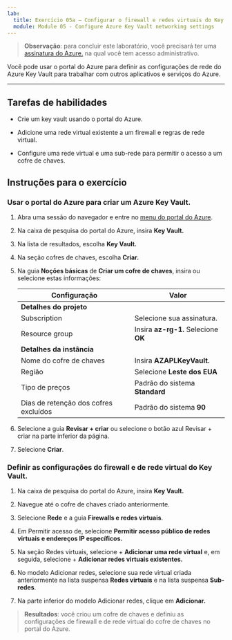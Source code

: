 ```yaml
---
lab:
  title: Exercício 05a – Configurar o firewall e redes virtuais do Key Vault
  module: Module 05 - Configure Azure Key Vault networking settings
---
```



>**Observação**: para concluir este laboratório, você precisará ter uma [assinatura do Azure.](https://azure.microsoft.com/en-us/free/?azure-portal=true) na qual você tem acesso administrativo. 


Você pode usar o portal do Azure para definir as configurações de rede do Azure Key Vault para trabalhar com outros aplicativos e serviços do Azure. 

---

## Tarefas de habilidades

- Crie um key vault usando o portal do Azure.

- Adicione uma rede virtual existente a um firewall e regras de rede virtual.

- Configure uma rede virtual e uma sub-rede para permitir o acesso a um cofre de chaves.

## Instruções para o exercício 

### Usar o portal do Azure para criar um Azure Key Vault.

1. Abra uma sessão do navegador e entre no [menu do portal do Azure](https://portal.azure.com/).
   
2. Na caixa de pesquisa do portal do Azure, insira **Key Vault.**

3. Na lista de resultados, escolha **Key Vault.**

4. Na seção cofres de chaves, escolha **Criar.**

5. Na guia **Noções básicas** de **Criar um cofre de chaves**, insira ou selecione estas informações:
   
   |Configuração|Valor|
   |---|---|
   |**Detalhes do projeto**|
   |Subscription|Selecione sua assinatura.|
   |Resource group|Insira **az-rg-1.** Selecione **OK**|
   |**Detalhes da instância**|
   |Nome do cofre de chaves|Insira **AZAPLKeyVault.**|
   |Região|Selecione **Leste dos EUA**|
   |Tipo de preços|Padrão do sistema **Standard**|
   |Dias de retenção dos cofres excluídos|Padrão do sistema **90**|

7. Selecione a guia **Revisar + criar** ou selecione o botão azul Revisar + criar na parte inferior da página.
  
8. Selecione **Criar**.

### Definir as configurações do firewall e de rede virtual do Key Vault.

1. Na caixa de pesquisa do portal do Azure, insira **Key Vault.**

2. Navegue até o cofre de chaves criado anteriormente.

3. Selecione **Rede** e a guia **Firewalls e redes virtuais**.

4. Em Permitir acesso de, selecione **Permitir acesso público de redes virtuais e endereços IP específicos.**

5. Na seção Redes virtuais, selecione + **Adicionar uma rede virtual** e, em seguida, selecione + **Adicionar redes virtuais existentes.**

6. No modelo Adicionar redes, selecione sua rede virtual criada anteriormente na lista suspensa **Redes virtuais** e na lista suspensa **Sub-redes**.

7. Na parte inferior do modelo Adicionar redes, clique em **Adicionar.**

  > **Resultados**: você criou um cofre de chaves e definiu as configurações de firewall e de rede virtual do cofre de chaves no portal do Azure.
